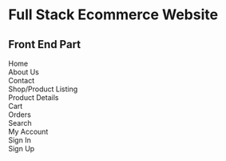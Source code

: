 # Full Stack Ecommerce Website

## Front End Part 
Home   
About Us   
Contact   
Shop/Product Listing   
Product Details   
Cart   
Orders   
Search   
My Account    
Sign In   
Sign Up   



